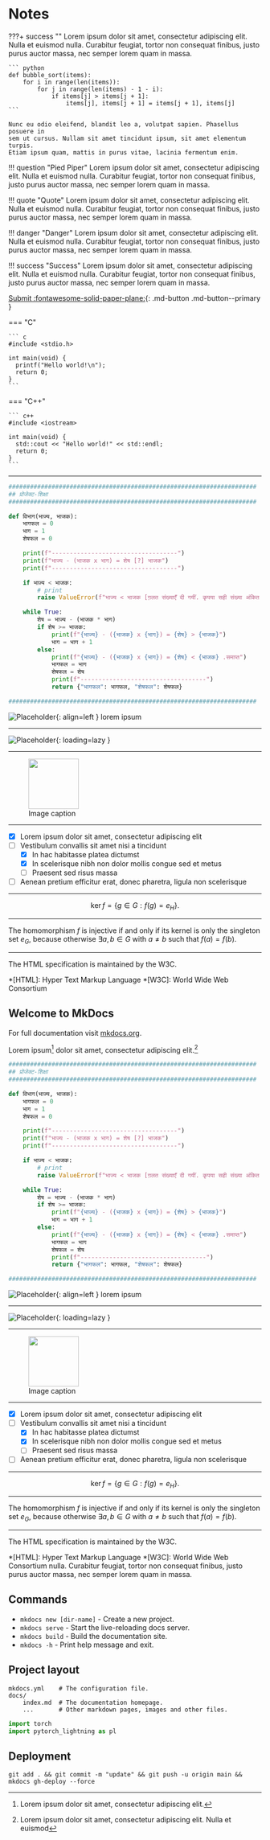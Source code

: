 # Notes
???+ success ""
    Lorem ipsum dolor sit amet, consectetur adipiscing elit. Nulla et euismod
    nulla. Curabitur feugiat, tortor non consequat finibus, justo purus auctor
    massa, nec semper lorem quam in massa.

    ``` python
    def bubble_sort(items):
        for i in range(len(items)):
            for j in range(len(items) - 1 - i):
                if items[j] > items[j + 1]:
                    items[j], items[j + 1] = items[j + 1], items[j]
    ```

    Nunc eu odio eleifend, blandit leo a, volutpat sapien. Phasellus posuere in
    sem ut cursus. Nullam sit amet tincidunt ipsum, sit amet elementum turpis.
    Etiam ipsum quam, mattis in purus vitae, lacinia fermentum enim.

!!! question "Pied Piper"
    Lorem ipsum dolor sit amet, consectetur adipiscing elit. Nulla et euismod
    nulla. Curabitur feugiat, tortor non consequat finibus, justo purus auctor
    massa, nec semper lorem quam in massa.

!!! quote "Quote"
    Lorem ipsum dolor sit amet, consectetur adipiscing elit. Nulla et euismod
    nulla. Curabitur feugiat, tortor non consequat finibus, justo purus auctor
    massa, nec semper lorem quam in massa.

!!! danger "Danger"
    Lorem ipsum dolor sit amet, consectetur adipiscing elit. Nulla et euismod
    nulla. Curabitur feugiat, tortor non consequat finibus, justo purus auctor
    massa, nec semper lorem quam in massa.

!!! success "Success"
    Lorem ipsum dolor sit amet, consectetur adipiscing elit. Nulla et euismod
    nulla. Curabitur feugiat, tortor non consequat finibus, justo purus auctor
    massa, nec semper lorem quam in massa.

[Submit :fontawesome-solid-paper-plane:](#){: .md-button .md-button--primary }

=== "C"

    ``` c
    #include <stdio.h>

    int main(void) {
      printf("Hello world!\n");
      return 0;
    }
    ```

=== "C++"

    ``` c++
    #include <iostream>

    int main(void) {
      std::cout << "Hello world!" << std::endl;
      return 0;
    }
    ```
------------------------------------------------------------
<!-- ##################################################################### -->

```python
#####################################################################
## प्रोजेक्ट-शिक्षा
#####################################################################

def विभाग(भाज्य, भाजक):
    भागफल = 0
    भाग = 1
    शेषफल = 0

    print(f"-----------------------------------")
    print(f"भाज्य - (भाजक x भाग) = शेष [?] भाजक")
    print(f"-----------------------------------")

    if भाज्य < भाजक:
        # print
        raise ValueError(f"भाज्य < भाजक [ग़लत संख्याएँ दी गयीं. कृपया सही संख्या अंकित करें.]")

    while True:
        शेष = भाज्य - (भाजक * भाग)
        if शेष >= भाजक:
            print(f"{भाज्य} - ({भाजक} x {भाग}) = {शेष} > {भाजक}")
            भाग = भाग + 1
        else:
            print(f"{भाज्य} - ({भाजक} x {भाग}) = {शेष} < {भाजक} .समाप्त")
            भागफल = भाग
            शेषफल = शेष
            print(f"-----------------------------------")
            return {"भागफल": भागफल, "शेषफल": शेषफल}

#####################################################################
```

![Placeholder](https://dummyimage.com/60x40/eee/aaa){: align=left }
lorem ipsum

----------

![Placeholder](https://dummyimage.com/100x100/eee/aaa){: loading=lazy }

----------

<figure>
  <img src="https://dummyimage.com/100x100/eee/aaa" width="100" />
  <figcaption>Image caption</figcaption>
</figure>

-------------
- [x] Lorem ipsum dolor sit amet, consectetur adipiscing elit
- [ ] Vestibulum convallis sit amet nisi a tincidunt
    * [x] In hac habitasse platea dictumst
    * [x] In scelerisque nibh non dolor mollis congue sed et metus
    * [ ] Praesent sed risus massa
- [ ] Aenean pretium efficitur erat, donec pharetra, ligula non scelerisque

-------------

$$
\operatorname{ker} f=\{g\in G:f(g)=e_{H}\}{\mbox{.}}
$$

-------------

The homomorphism $f$ is injective if and only if its kernel is only the
singleton set $e_G$, because otherwise $\exists a,b\in G$ with $a\neq b$ such
that $f(a)=f(b)$.

-------------

The HTML specification is maintained by the W3C.

*[HTML]: Hyper Text Markup Language
*[W3C]: World Wide Web Consortium

<!-- ##################################################################### -->

## Welcome to MkDocs

For full documentation visit [mkdocs.org](https://www.mkdocs.org).

Lorem ipsum[^1] dolor sit amet, consectetur adipiscing elit.[^2]
[^1]: Lorem ipsum dolor sit amet, consectetur adipiscing elit.
[^2]: Lorem ipsum dolor sit amet, consectetur adipiscing elit. Nulla et euismod

```python
#####################################################################
## प्रोजेक्ट-शिक्षा
#####################################################################

def विभाग(भाज्य, भाजक):
    भागफल = 0
    भाग = 1
    शेषफल = 0

    print(f"-----------------------------------")
    print(f"भाज्य - (भाजक x भाग) = शेष [?] भाजक")
    print(f"-----------------------------------")

    if भाज्य < भाजक:
        # print
        raise ValueError(f"भाज्य < भाजक [ग़लत संख्याएँ दी गयीं. कृपया सही संख्या अंकित करें.]")

    while True:
        शेष = भाज्य - (भाजक * भाग)
        if शेष >= भाजक:
            print(f"{भाज्य} - ({भाजक} x {भाग}) = {शेष} > {भाजक}")
            भाग = भाग + 1
        else:
            print(f"{भाज्य} - ({भाजक} x {भाग}) = {शेष} < {भाजक} .समाप्त")
            भागफल = भाग
            शेषफल = शेष
            print(f"-----------------------------------")
            return {"भागफल": भागफल, "शेषफल": शेषफल}

#####################################################################
```

![Placeholder](https://dummyimage.com/60x40/eee/aaa){: align=left }
lorem ipsum

----------

![Placeholder](https://dummyimage.com/100x100/eee/aaa){: loading=lazy }

----------

<figure>
  <img src="https://dummyimage.com/100x100/eee/aaa" width="100" />
  <figcaption>Image caption</figcaption>
</figure>

-------------
- [x] Lorem ipsum dolor sit amet, consectetur adipiscing elit
- [ ] Vestibulum convallis sit amet nisi a tincidunt
    * [x] In hac habitasse platea dictumst
    * [x] In scelerisque nibh non dolor mollis congue sed et metus
    * [ ] Praesent sed risus massa
- [ ] Aenean pretium efficitur erat, donec pharetra, ligula non scelerisque

-------------

$$
\operatorname{ker} f=\{g\in G:f(g)=e_{H}\}{\mbox{.}}
$$

-------------

The homomorphism $f$ is injective if and only if its kernel is only the
singleton set $e_G$, because otherwise $\exists a,b\in G$ with $a\neq b$ such
that $f(a)=f(b)$.

-------------

The HTML specification is maintained by the W3C.

*[HTML]: Hyper Text Markup Language
*[W3C]: World Wide Web Consortium
    nulla. Curabitur feugiat, tortor non consequat finibus, justo purus auctor
    massa, nec semper lorem quam in massa.

## Commands

* `mkdocs new [dir-name]` - Create a new project.
* `mkdocs serve` - Start the live-reloading docs server.
* `mkdocs build` - Build the documentation site.
* `mkdocs -h` - Print help message and exit.

## Project layout

    mkdocs.yml    # The configuration file.
    docs/
        index.md  # The documentation homepage.
        ...       # Other markdown pages, images and other files.

```python
import torch
import pytorch_lightning as pl
```

## Deployment
```
git add . && git commit -m "update" && git push -u origin main && mkdocs gh-deploy --force
```
<!--  -->